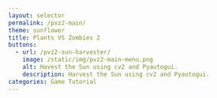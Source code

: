 ```yaml
---
layout: selector
permalink: /pvz2-main/
theme: sunflower
title: Plants VS Zombies 2
buttons:
  - url: /pvz2-sun-harvester/
    image: /static/img/pvz2-main-menu.png
    alt: Havest the Sun using cv2 and Pyautogui.
    description: Harvest the Sun using cv2 and Pyautogui.
categories: Game Tutorial
---
```

